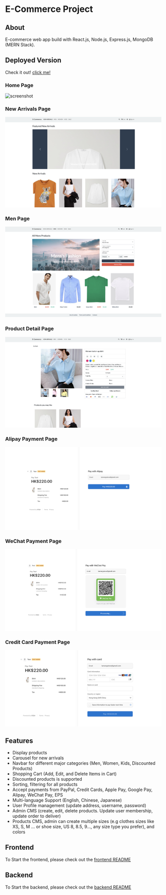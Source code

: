# E-Commerce Project

## About

E-commerce web app build with React.js, Node.js, Express.js, MongoDB (MERN Stack).

## Deployed Version
Check it out! [click me!](https://e-shop-clothings.herokuapp.com)

### Home Page
![screenshot](/image/home.png)

### New Arrivals Page
![screenshot](/image/new.png)

### Men Page
![screenshot](/image/men.png)

### Product Detail Page
![screenshot](/image/detail.png)

### Alipay Payment Page
![screenshot](/image/alipay.png)

### WeChat Payment Page
![screenshot](/image/wechat.png)

### Credit Card Payment Page
![screenshot](/image/card.png)


## Features

- Display products
- Carousel for new arrivals
- Navbar for different major categories (Men, Women, Kids, Discounted Products)
- Shopping Cart (Add, Edit, and Delete Items in Cart)
- Discounted products is supported
- Sorting, filtering for all products
- Accept payments from PayPal, Credit Cards, Apple Pay, Google Pay, Alipay, WeChat Pay, EPS
- Multi-language Support (English, Chinese, Japanese)
- User Profile management (update address, username, password)
- Admin CMS (create, edit, delete products. Update user membership, update order to deliver)
- Products CMS, admin can create multiple sizes (e.g clothes sizes like XS, S, M ... or shoe size, US 8, 8.5, 9..., any size type you prefer), and colors


## Frontend

To Start the frontend, please check out the [frontend README](/frontend/README.md)


## Backend

To Start the backend, please check out the [backend README](/backend/README.md)
